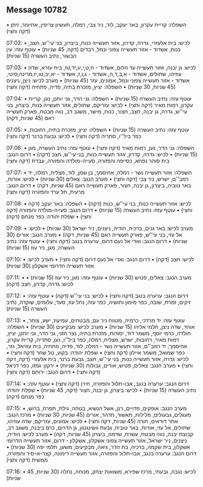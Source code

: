 ## Message 10782

• השפלה: קריית עקרון, באר יעקב, לוד, ניר צבי, רמלה, תעשיון צריפין, אחיעזר, זיתן (דקה וחצי)

07:02:
• לכיש: בית אלעזרי, גדרה, קדרון, אזור תעשייה כנות, ביצרון, בני עי''ש, חצב, כנות, אשדוד - אזור תעשייה צפוני ונמל, רבדים (דקה, 45 שניות)
• עוטף עזה: עין הבשור, נתיב העשרה (15 שניות)

07:03:
• לכיש: גן יבנה, אזור תעשייה עד הלום, אשדוד - ח,ט,י,יג,יד,טז, בית עזרא, שדה עוזיהו, שתולים, אשדוד - א,ב,ד,ה, אשדוד - ג,ו,ז, אשדוד - יא,יב,טו,יז,מרינה,סיטי, אשדוד - אזור תעשייה צפוני ונמל, אמונים, עזר (45 שניות)
• מערב לכיש: ניצן, ניצנים (45 שניות, 30 שניות)
• השפלה: יציץ, מזכרת בתיה, פדיה, פתחיה (דקה וחצי)

07:04:
• עוטף עזה: נתיב העשרה (15 שניות)
• השפלה: גני הדר, גני יוחנן, נען, קריית עקרון, רמות מאיר (דקה וחצי)
• לכיש: עזריקם, שתולים, אזור תעשייה כנות, ביצרון, בני עי''ש, גדרה, גן יבנה, חצב, חצור, כנות, מישר, משגב דב, נווה מבטח, פארק תעשייה ראם (45 שניות, דקה)

07:05:
• עוטף עזה: נתיב העשרה (15 שניות)
• השפלה: יציץ, מזכרת בתיה, רחובות, כפר ביל''ו, סתריה (דקה וחצי)
• לכיש: גבעת ברנר (דקה וחצי)

07:06:
• השפלה: גני הדר, נען, רמות מאיר (דקה וחצי)
• עוטף עזה: נתיב העשרה, מגן (15 שניות)
• לכיש: גדרה, קדרון, אזור תעשייה כנות, בני עי''ש, חצב (דקה)
• דרום הנגב: בית סוהר נפחא, כסייפה והפזורה, סעייה-מולדה והפזורה, עבדת (דקה וחצי)

07:07:
• השפלה: אזור תעשייה נשר - רמלה, אחיסמך, בן שמן, לוד, מצליח, רמלה, יד רמב''ם, ישרש, ניר צבי (דקה וחצי)
• מערב הנגב: צאלים (30 שניות)
• לכיש: אורות, באר טוביה, ביצרון, גן יבנה, חצור, פארק תעשייה ראם (45 שניות, דקה)
• דרום הנגב: מרעית, תל ערד והפזורה (דקה וחצי)

07:08:
• לכיש: אזור תעשייה כנות, בני עי''ש, כנות (דקה)
• השפלה: באר יעקב (דקה וחצי)
• עוטף עזה: נתיב העשרה (15 שניות)
• דרום הנגב: סעייה-מולדה והפזורה (דקה וחצי)
• שפלת יהודה: כפר מנחם (דקה)

07:09:
• מערב לכיש: באר גנים, ברכיה, הודיה, ניצנים, ניר ישראל (30 שניות)
• לכיש: אל עזי, בני עי''ש, פארק תעשייה ראם (45 שניות, דקה)
• מערב הנגב: אורים (30 שניות)
• דרום הנגב: ואדי אל נעם דרום, ערערה בנגב (דקה וחצי)
• עוטף עזה: נתיב העשרה, מגן, ניר עוז (15 שניות)

07:10:
• לכיש: חצב (דקה)
• דרום הנגב: ואדי אל נעם דרום (דקה וחצי)
• מערב לכיש: אזור תעשייה הדרומי אשקלון (30 שניות)

07:11:
• מערב הנגב: צאלים, פטיש (30 שניות)
• עוטף עזה: מגן, ניר עוז (15 שניות)
• לכיש: גדרה, קדרון, חצב (דקה)

07:12:
• דרום הנגב: ערערה בנגב (דקה וחצי)
• לכיש: בני עי''ש (דקה)
• עוטף עזה: זיקים, זמרת, שובה, כפר מימון ותושיה, כפר עזה, נחל עוז, סעד, עלומים, שוקדה, נתיב העשרה (15 שניות)

07:13:
• עוטף עזה: יד מרדכי, כרמיה, מטווח ניר עם, מבטחים, עמיעוז, ישע, צוחר, אוהד, שדה ניצן, תלמי אליהו (15 שניות)
• מערב לכיש: מבקיעים (30 שניות)
• השפלה: חולדה, כרמי יוסף, משמר דוד, יסודות, מזכרת בתיה, נצר חזני, גני הדר, גני יוחנן, יציץ, רמות מאיר, רחובות, ישרש, מצליח, רמלה, כפר ביל''ו, נען, סתריה, קריית עקרון, אחיסמך, יד רמב''ם, אזור תעשייה נשר - רמלה, לוד, פדיה, פתחיה, בית עוזיאל, גזר, כפר שמואל, משמר איילון (דקה וחצי)
• שפלת יהודה: בקוע, טל שחר (דקה וחצי)
• לכיש: גדרה, אזור תעשייה כנות, בני עי''ש, חצב, גבעת ברנר, בית אלעזרי (דקה, דקה וחצי)
• מערב הנגב: צאלים, פטיש, אורים, גבולות (30 שניות)
• ירקון: גמזו, כפר דניאל (דקה וחצי)
• דרום הנגב: ירוחם (דקה וחצי)

07:14:
• דרום הנגב: ערערה בנגב, אבו-תלול והפזורה, חירן (דקה וחצי)
• עוטף עזה: נתיב העשרה (15 שניות)
• לכיש: ביצרון, גן יבנה, חצור (דקה, 45 שניות)
• שפלת יהודה: כפר מנחם (דקה)

07:15:
• מערב הנגב: אופקים, פדויים, רנן, אשל הנשיא, בטחה, גילת, תפרח, ברוש, מעגלים, גבעולים, מלילות, תאשור, תדהר, אורים (45 שניות, 30 שניות)
• מרכז הנגב: אתר דודאים, חורה (45 שניות, דקה וחצי)
• לכיש: אמונים, עזריקם, שדה עוזיהו, שתולים, אל עזי, אורות, באר טוביה, גבעת וושינגטון, גן הדרום, כרם ביבנה, משגב דב, קבוצת יבנה, נווה מבטח, עשרת, שדמה, ביצרון (45 שניות, דקה)
• מערב לכיש: הודיה, ניצנים, ניר ישראל, אזור תעשייה צפוני אשקלון, אשקלון - דרום, אזור תעשייה הדרומי אשקלון, בית שקמה, ברכיה, בת הדר, גיאה, מבקיעים, משען, תלמי יפה (30 שניות)
• דרום הנגב: ערערה בנגב, אבו-תלול והפזורה, אזור תעשייה דימונה, קצר-א-סיר והפזורה, ממשית (דקה וחצי)

07:16:
• לכיש: נגבה, גבעתי, מרכז שפירא, משואות יצחק, מנוחה, נחלה (30 שניות, 45 שניות)


